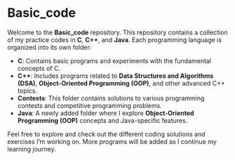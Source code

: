 # Basic_code

Welcome to the **Basic_code** repository. This repository contains a collection of my practice codes in **C**, **C++**, and **Java**. Each programming language is organized into its own folder:

- **C**: Contains basic programs and experiments with the fundamental concepts of C.
- **C++**: Includes programs related to **Data Structures and Algorithms (DSA)**, **Object-Oriented Programming (OOP)**, and other advanced C++ topics.
- **Contests**: This folder contains solutions to various programming contests and competitive programming problems.
- **Java**: A newly added folder where I explore **Object-Oriented Programming (OOP)** concepts and Java-specific features.

Feel free to explore and check out the different coding solutions and exercises I’m working on. More programs will be added as I continue my learning journey.
